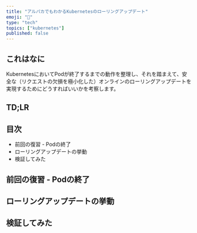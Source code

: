 ```yaml
---
title: "アルパカでもわかるKubernetesのローリングアップデート"
emoji: "🦙"
type: "tech"
topics: ["kubernetes"]
published: false
---
```


これはなに
---
KubernetesにおいてPodが終了するまでの動作を整理し、それを踏まえて、安全な（リクエストの欠損を極小化した）オンラインのローリングアップデートを実現するためにどうすればいいかを考察します。


TD;LR
---


目次
---

- 前回の復習 - Podの終了
- ローリングアップデートの挙動
- 検証してみた


前回の復習 - Podの終了
---


ローリングアップデートの挙動
---


検証してみた
---



